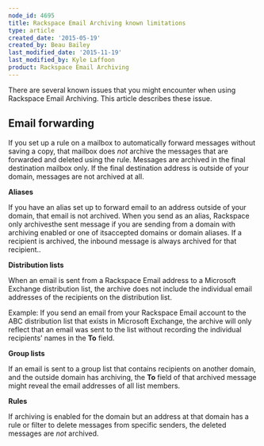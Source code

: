 ```yaml
---
node_id: 4695
title: Rackspace Email Archiving known limitations
type: article
created_date: '2015-05-19'
created_by: Beau Bailey
last_modified_date: '2015-11-19'
last_modified_by: Kyle Laffoon
product: Rackspace Email Archiving
---
```


There are several known issues that you might encounter when using
Rackspace Email Archiving. This article describes these issue.

Email forwarding
----------------

If you set up a rule on a mailbox to automatically forward messages
without saving a copy, that mailbox does *not* archive the messages that
are forwarded and deleted using the rule. Messages are archived in the
final destination mailbox only. If the final destination address is
outside of your domain, messages are not archived at all.

**Aliases**

If you have an alias set up to forward email to an address outside of
your domain, that email is not archived. When you send as an alias,
Rackspace only archivesthe sent message if you are sending from a
domain with archiving enabled or one of itsaccepted domains or
domain aliases. If a recipient is archived, the inbound message is
always archived for that recipient..

**Distribution lists**

When an email is sent from a Rackspace Email address to a Microsoft
Exchange distribution list, the archive does not include the individual
email addresses of the recipients on the distribution list.

Example: If you send an email from your Rackspace Email account to the
ABC distribution list that exists in Microsoft Exchange, the archive
will only reflect that an email was sent to the list without recording
the individual recipients&rsquo; names in the **To** field.

**Group lists**

If an email is sent to a group list that contains recipients on another
domain, and the outside domain has archiving, the **To** field of that
archived message might reveal the email addresses of all list members.

**Rules**

If archiving is enabled for the domain but an address at that domain has
a rule or filter to delete messages from specific senders, the deleted
messages are *not* archived.

